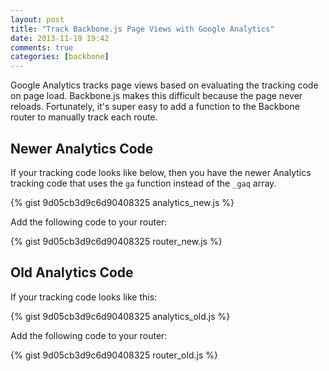 ```yaml
---
layout: post
title: "Track Backbone.js Page Views with Google Analytics"
date: 2013-11-19 19:42
comments: true
categories: [backbone]
---
```


Google Analytics tracks page views based on evaluating the tracking code on page load. Backbone.js makes this difficult because the page never reloads. Fortunately, it's super easy to add a function to the Backbone router to manually track each route.

## Newer Analytics Code

If your tracking code looks like below, then you have the newer Analytics tracking code that uses the `ga` function instead of the `_gaq` array.

{% gist 9d05cb3d9c6d90408325 analytics_new.js %}

Add the following code to your router:

{% gist 9d05cb3d9c6d90408325 router_new.js %}

## Old Analytics Code

If your tracking code looks like this:

{% gist 9d05cb3d9c6d90408325 analytics_old.js %}

Add the following code to your router:

{% gist 9d05cb3d9c6d90408325 router_old.js %}
